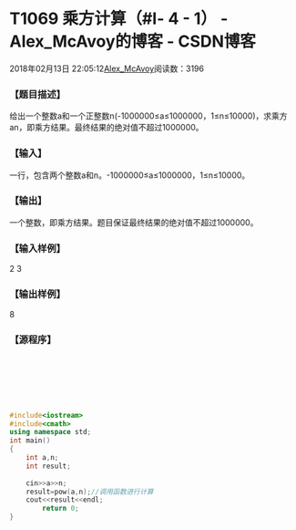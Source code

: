 # T1069 乘方计算（#Ⅰ- 4 - 1） - Alex_McAvoy的博客 - CSDN博客





2018年02月13日 22:05:12[Alex_McAvoy](https://me.csdn.net/u011815404)阅读数：3196








### 【题目描述】



给出一个整数a和一个正整数n(-1000000≤a≤1000000，1≤n≤10000)，求乘方an，即乘方结果。最终结果的绝对值不超过1000000。

### 【输入】



一行，包含两个整数a和n。-1000000≤a≤1000000，1≤n≤10000。

### 【输出】



一个整数，即乘方结果。题目保证最终结果的绝对值不超过1000000。

### 【输入样例】

2
3

### 【输出样例】

8

### 【源程序】


```cpp

```

```cpp

```

```cpp

```

```cpp

```

```cpp

```

```cpp

```

```cpp

```

```cpp
#include<iostream>
#include<cmath>
using namespace std;
int main()
{
	int a,n;
	int result;
	
	cin>>a>>n;
	result=pow(a,n);//调用函数进行计算
	cout<<result<<endl;
        return 0;
}
```







